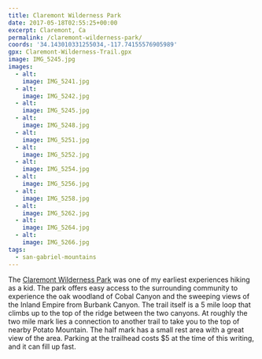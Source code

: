 ```yaml
---
title: Claremont Wilderness Park
date: 2017-05-18T02:55:25+00:00
excerpt: Claremont, Ca
permalink: /claremont-wilderness-park/
coords: '34.143010331255034,-117.74155576905989'
gpx: Claremont-Wilderness-Trail.gpx
image: IMG_5245.jpg
images:
  - alt: 
    image: IMG_5241.jpg
  - alt: 
    image: IMG_5242.jpg
  - alt: 
    image: IMG_5245.jpg
  - alt: 
    image: IMG_5248.jpg
  - alt: 
    image: IMG_5251.jpg
  - alt: 
    image: IMG_5252.jpg
  - alt: 
    image: IMG_5254.jpg
  - alt: 
    image: IMG_5256.jpg
  - alt: 
    image: IMG_5258.jpg
  - alt: 
    image: IMG_5262.jpg
  - alt: 
    image: IMG_5264.jpg
  - alt: 
    image: IMG_5266.jpg
tags:
  - san-gabriel-mountains
---
```

The <a href="http://www.ci.claremont.ca.us/government/departments-divisions/human-services/parks/claremont-hills-wilderness-park-chwp/history-of-claremont-hills-wilderness-park">Claremont Wilderness Park</a> was one of my earliest experiences hiking as a kid. The park offers easy access to the surrounding community to experience the oak woodland of Cobal Canyon and the sweeping views of the Inland Empire from Burbank Canyon. The trail itself is a 5 mile loop that climbs up to the top of the ridge between the two canyons. At roughly the two mile mark lies a connection to another trail to take you to the top of nearby Potato Mountain. The half mark has a small rest area with a great view of the area. Parking at the trailhead costs $5 at the time of this writing, and it can fill up fast.




